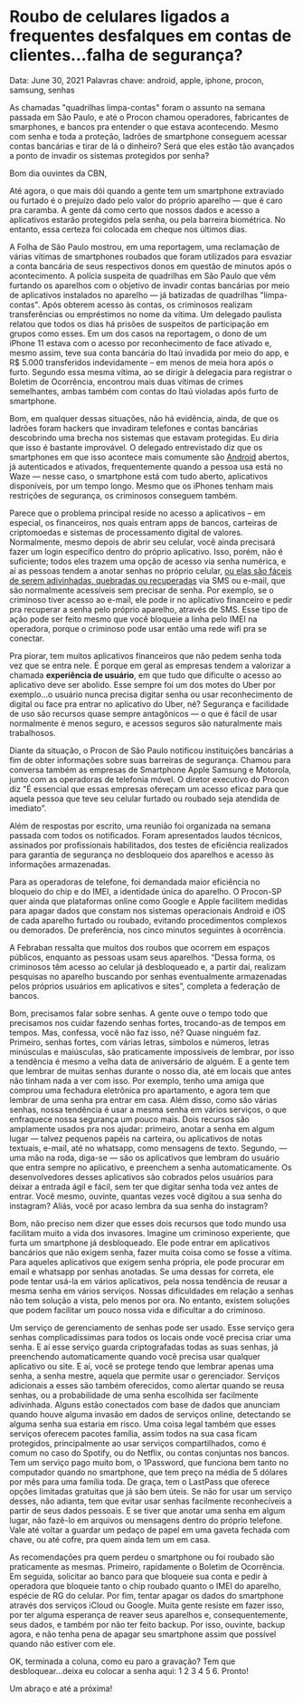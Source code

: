 # Roubo de celulares ligados a frequentes desfalques em contas de clientes...falha de segurança?

Data: June 30, 2021
Palavras chave: android, apple, iphone, procon, samsung, senhas

As chamadas "quadrilhas limpa-contas" foram o assunto na semana passada em São Paulo, e até o Procon chamou operadores, fabricantes de smarphones, e bancos pra entender o que estava acontecendo. Mesmo com senha e toda a proteção, ladrões de smartphone conseguem acessar contas bancárias e tirar de lá o dinheiro? Será que eles estão tão avançados a ponto de invadir os sistemas protegidos por senha?

Bom dia ouvintes da CBN,

Até agora, o que mais dói quando a gente tem um smartphone extraviado ou furtado é o prejuízo dado pelo valor do próprio aparelho — que é caro pra caramba. A gente dá como certo que nossos dados e acesso a aplicativos estarão protegidos pela senha, ou pela barreira biométrica. No entanto, essa certeza foi colocada em cheque nos últimos dias. 

A Folha de São Paulo mostrou, em uma reportagem, uma reclamação de várias vítimas de smartphones roubados que foram utilizados para esvaziar a conta bancária de seus respectivos donos em questão de minutos após o acontecimento. A polícia suspeita de quadrilhas em São Paulo que vêm furtando os aparelhos com o objetivo de invadir contas bancárias por meio de aplicativos instalados no aparelho — já batizadas de quadrilhas "limpa-contas". Após obterem acesso às contas, os criminosos realizam transferências ou empréstimos no nome da vítima. Um delegado paulista relatou que todos os dias há prisões de suspeitos de participação em grupos como esses. Em um dos casos na reportagem, o dono de um iPhone 11 estava com o acesso por reconhecimento de face ativado e, mesmo assim, teve sua conta bancária do Itaú invadida por meio do app, e R$ 5.000 transferidos indevidamente – em menos de meia hora após o furto. Segundo essa mesma vítima, ao se dirigir à delegacia para registrar o Boletim de Ocorrência, encontrou mais duas vítimas de crimes semelhantes, ambas também com contas do Itaú violadas após furto de smartphone.

Bom, em qualquer dessas situações, não há evidência, ainda, de que os ladrões foram hackers que invadiram telefones e contas bancárias descobrindo uma brecha nos sistemas que estavam protegidas. Eu diria que isso é bastante improvável. O delegado entrevistado diz que os smartphones em que isso acontece mais comumente são [Android](https://tecnoblog.net/432022/o-que-e-o-android-entenda-a-diferenca-para-o-ios-do-iphone/) abertos, já autenticados e ativados, frequentemente quando a pessoa usa está no Waze — nesse caso, o smartphone está com tudo aberto, aplicativos disponíveis, por um tempo longo. Mesmo que os iPhones tenham mais restrições de segurança, os criminosos conseguem também.

Parece que o problema principal reside no acesso a aplicativos – em especial, os financeiros, nos quais entram apps de bancos, carteiras de criptomoedas e sistemas de processamento digital de valores. Normalmente, mesmo depois de abrir seu celular, você ainda precisará fazer um login específico dentro do próprio aplicativo. Isso, porém, não é suficiente; todos eles trazem uma opção de acesso via senha numérica, e aí as pessoas tendem a anotar senhas no próprio celular, [ou elas são fáceis de serem adivinhadas, quebradas ou recuperadas](https://olhardigital.com.br/2020/11/18/seguranca/senhas-mais-usadas-em-2020-mostram-que-preocupacao-com-seguranca-aind/) via SMS ou e-mail, que são normalmente acessíveis sem precisar de senha. Por exemplo, se o criminoso tiver acesso ao e-mail, ele pode ir no aplicativo financeiro e pedir pra recuperar a senha pelo próprio aparelho, através de SMS. Esse tipo de ação pode ser feito mesmo que você bloqueie a linha pelo IMEI na operadora, porque o criminoso pode usar então uma rede wifi pra se conectar.

Pra piorar, tem muitos aplicativos financeiros que não pedem senha toda vez que se entra nele. É porque em geral as empresas tendem a valorizar a chamada **experiência de usuário**, em que tudo que dificulte o acesso ao aplicativo deve ser abolido. Esse sempre foi um dos motes do Uber por exemplo...o usuário nunca precisa digitar senha ou usar reconhecimento de digital ou face pra entrar no aplicativo do Uber, né?  Segurança e facilidade de uso são recursos quase sempre antagônicos — o que é fácil de usar normalmente é menos seguro, e acessos seguros são naturalmente mais trabalhosos.

Diante da situação, o Procon de São Paulo notificou instituições bancárias a fim de obter informações sobre suas barreiras de segurança. Chamou para conversa também as empresas de Smartphone Apple Samsung e Motorola, junto com as operadoras de telefonia móvel. O diretor executivo do Procon diz "É essencial que essas empresas ofereçam um acesso eficaz para que aquela pessoa que teve seu celular furtado ou roubado seja atendida de imediato”.

Além de respostas por escrito, uma reunião foi organizada na semana passada com todos os notificados. Foram apresentados laudos técnicos, assinados por profissionais habilitados, dos testes de eficiência realizados para garantia de segurança no desbloqueio dos aparelhos e acesso às informações armazenadas.

Para as operadoras de telefone, foi demandada maior eficiência no bloqueio do chip e do IMEI, a identidade única do aparelho. O Procon-SP quer ainda que plataformas online como Google e Apple facilitem medidas para apagar dados que constam nos sistemas operacionais Android e iOS de cada aparelho furtado ou roubado, evitando procedimentos complexos ou demorados. De preferência, nos cinco minutos seguintes à ocorrência. 

A Febraban ressalta que muitos dos roubos que ocorrem em espaços públicos, enquanto as pessoas usam seus aparelhos. “Dessa forma, os criminosos têm acesso ao celular já desbloqueado e, a partir daí, realizam pesquisas no aparelho buscando por senhas eventualmente armazenadas pelos próprios usuários em aplicativos e sites”, completa a federação de bancos.

Bom, precisamos falar sobre senhas. A gente ouve o tempo todo que precisamos nos cuidar fazendo senhas fortes, trocando-as de tempos em tempos. Mas, confessa, você não faz isso, né? Quase ninguém faz. Primeiro, senhas fortes, com várias letras, símbolos e números, letras minúsculas e maiúsculas, são praticamente impossíveis de lembrar, por isso a tendência é mesmo a velha data de aniversário de alguém. E a gente tem que lembrar de muitas senhas durante o nosso dia, até em locais que antes não tinham nada a ver com isso. Por exemplo, tenho uma amiga que comprou uma fechadura eletrônica pro apartamento, e agora tem que lembrar de uma senha pra entrar em casa. Além disso, como são várias senhas, nossa tendência é usar a mesma senha em vários serviços, o que enfraquece nossa segurança um pouco mais. Dois recursos são amplamente usados pra nos ajudar: primeiro, anotar a senha em algum lugar — talvez pequenos papéis na carteira, ou aplicativos de notas textuais, e-mail, até no whatsapp, como mensagens de texto. Segundo, — uma mão na roda, diga-se — são os aplicativos que lembram do usuário que entra sempre no aplicativo, e preenchem a senha automaticamente. Os desenvolvedores desses aplicativos são cobrados pelos usuários para deixar a entrada ágil e fácil, sem ter que digitar senha toda vez antes de entrar. Você mesmo, ouvinte, quantas vezes você digitou a sua senha do instagram? Aliás, você por acaso lembra da sua senha do instagram?

Bom, não preciso nem dizer que esses dois recursos que todo mundo usa facilitam muito a vida dos invasores. Imagine um criminoso experiente, que furta um smartphone já desbloqueado. Ele pode entrar em aplicativos bancários que não exigem senha, fazer muita coisa como se fosse a vítima. Para aqueles aplicativos que exigem senha própria, ele pode procurar em email e whatsapp por senhas anotadas. Se uma dessas for correta, ele pode tentar usá-la em vários aplicativos, pela nossa tendência de reusar a mesma senha em vários serviços.  Nossas dificuldades em relação a senhas não tem solução a vista, pelo menos por ora. No entanto, existem soluções que podem facilitar um pouco nossa vida e dificultar a do criminoso.  

Um serviço de gerenciamento de senhas pode ser usado. Esse serviço gera senhas complicadíssimas para todos os locais onde você precisa criar uma senha. E aí esse serviço guarda criptografadas todas as suas senhas, já preenchendo automaticamente quando você precisa usar qualquer aplicativo ou site. E aí, você se protege tendo que lembrar apenas uma senha, a senha mestre, aquela que permite usar o gerenciador.  Serviços adicionais a esses são também oferecidos, como alertar quando se reusa senhas, ou a probabilidade de uma senha escolhida ser facilmente adivinhada. Alguns estão conectados com base de dados que anunciam quando houve alguma invasão em dados de serviços online, detectando se alguma senha sua estaria em risco. Uma coisa legal também que esses serviços oferecem pacotes família, assim todos na sua casa ficam protegidos, principalmente ao usar serviços compartilhados, como é comum no caso do Spotify, ou do Netflix, ou contas conjuntas nos bancos. Tem um serviço pago muito bom, o 1Password, que funciona bem tanto no computador quando no smartphone, que tem preço na média de 5 dólares por mês para uma família toda. De graça, tem o LastPass que oferece opções limitadas gratuitas que já são bem úteis. Se não for usar um serviço desses, não adianta, tem que evitar usar senhas facilmente reconhecíveis a partir de seus dados pessoais. E se tiver que anotar uma senha em algum lugar, não fazê-lo em arquivos ou mensagens dentro do próprio telefone. Vale até voltar a guardar um pedaço de papel em uma gaveta fechada com chave, ou até cofre, pra quem ainda tem um em casa.

As recomendações pra quem perdeu o smartphone ou foi roubado são praticamente as mesmas. Primeiro, rapidamente o Boletim de Ocorrência. Em seguida, solicitar ao banco para que bloqueie sua conta e pedir à operadora que bloqueie tanto o chip roubado quanto o IMEI do aparelho, espécie de RG do celular. Por fim, tentar apagar os dados do smartphone através dos serviços iCloud ou Google. Muita gente resiste em fazer isso, por ter alguma esperança de reaver seus aparelhos e, consequentemente, seus dados, e também por não ter feito backup. Por isso, ouvinte, backup agora, e não tenha pena de apagar seu smartphone assim que possível quando não estiver com ele.

OK, terminada a coluna, como eu paro a gravação? Tem que desbloquear...deixa eu colocar a senha aqui: 1 2 3 4 5 6. Pronto!

Um abraço e até a próxima!
